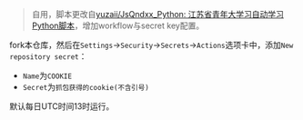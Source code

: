 > 自用，脚本更改自[yuzaii/JsQndxx_Python: 江苏省青年大学习自动学习Python脚本](https://github.com/yuzaii/JsQndxx_Python)，增加workflow与secret key配置。

fork本仓库，然后在`Settings`→`Security`→`Secrets`→`Actions`选项卡中，添加`New repository secret`：

- `Name`为`COOKIE`
- `Secret`为`抓包获得的cookie(不含引号)`

默认每日UTC时间13时运行。
